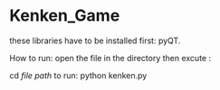 # Kenken_Game
these libraries have to be installed first: pyQT.

How to run:
open the file in the directory then excute :

cd *file path*
to run: python kenken.py